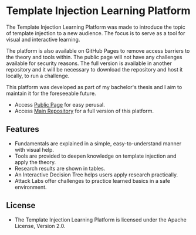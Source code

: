 # Template Injection Learning Platform

The Template Injection Learning Platform was made to introduce the topic of template
injection to a new audience. The focus is to serve as a tool for visual and interactive
learning. 

The platform is also available on GitHub Pages to remove
access barriers to the theory and tools within. The public page will not have any
challenges available for security reasons. The full version is available in another
repository and it will be necessary to download the repository and host it locally, to run
a challenge.

This platform was developed as part of my bachelor's thesis and I aim to maintain it for the foreseeable future.

- Access [Public Page](https://laxr404.github.io/ti-learning-platform-public/) for easy perusal.
- Access [Main Repository](https://github.com/laxr404/ti-learning-platform/) for a full version of this platform.

## Features
- Fundamentals are explained in a simple, easy-to-understand manner with visual help.
- Tools are provided to deepen knowledge on template injection and apply the theory.
- Research results are shown in tables.
- An Interactive Decision Tree helps users apply research practically.
- Attack Labs offer challenges to practice learned basics in a safe environment.

## License
- The Template Injection Learning Platform is licensed under the Apache License, Version 2.0.
